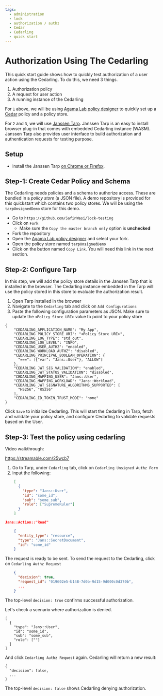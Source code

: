 ```yaml
---
tags:
  - administration
  - lock
  - authorization / authz
  - Cedar
  - Cedarling
  - quick start
---
```


# Authorization Using The Cedarling

This quick start guide shows how to quickly test authorization of a user action
using the Cedarling. To do this, we need 3 things. 

1. Authorization policy
2. A request for user action
3. A running instance of the Cedarling

For `1` above, we will be using [Agama Lab policy designer](https://gluu.org/agama/authorization-policy-designer/) to quickly set up a [Cedar](https://www.cedarpolicy.com/) policy and a policy store.

For `2` and `3`, we will use [Janssen Tarp](https://github.com/JanssenProject/jans/blob/main/demos/janssen-tarp/README.md). Janssen Tarp is an easy to install browser plug-in that comes with embedded Cedarling instance (WASM). Janssen Tarp also provides user interface to build authorization and authentication requests for testing purpose.

## Setup

- Install the Janssen Tarp [on Chrome or Firefox](https://github.com/JanssenProject/jans/blob/main/demos/janssen-tarp/README.md#releases).

## Step-1: Create Cedar Policy and Schema

The Cedarling needs policies and a schema to authorize access. These are bundled in a *policy store* (a JSON file). A demo repository is provided for this quickstart which contains two policy stores. We will be using the `tarpUnsignedDemo` store for this demo. 

- Go to `https://github.com/SafinWasi/lock-testing`
- Click on `Fork`
  - Make sure the `Copy the master branch only` option is **unchecked**
- Fork the repository
- Open the [Agama Lab policy designer](https://cloud.gluu.org/agama-lab/dashboard/policy_store) and select your fork.
- Open the policy store named `tarpUnsignedDemo`
- Click on the button named `Copy Link`. You will need this link in the next section.

## Step-2: Configure Tarp 

In this step, we will add the policy store details in the Janssen Tarp that is
installed in the browser. The Cedarling instance embedded in the Tarp will
use the policy stored in this store to evaluate the authorization result.

1. Open Tarp installed in the browser 
2. Navigate to the `Cedarling` tab and click on `Add Configurations`
3. Paste the following configuration parameters as JSON. Make sure to update the `<Policy Store URI>` value to point to your policy store

  ```
  {
      "CEDARLING_APPLICATION_NAME": "My App",
      "CEDARLING_POLICY_STORE_URI": "<Policy Store URI>",
      "CEDARLING_LOG_TYPE": "std_out",
      "CEDARLING_LOG_LEVEL": "INFO",
      "CEDARLING_USER_AUTHZ": "enabled",
      "CEDARLING_WORKLOAD_AUTHZ": "disabled",
      "CEDARLING_PRINCIPAL_BOOLEAN_OPERATION": {
        "===": [{"var": "Jans::User"}, "ALLOW"]
      },
      "CEDARLING_JWT_SIG_VALIDATION": "enabled",
      "CEDARLING_JWT_STATUS_VALIDATION": "disabled",
      "CEDARLING_MAPPING_USER": "Jans::User",
      "CEDARLING_MAPPING_WORKLOAD": "Jans::Workload",
      "CEDARLING_JWT_SIGNATURE_ALGORITHMS_SUPPORTED": [
        "HS256", "RS256"
      ],
      "CEDARLING_ID_TOKEN_TRUST_MODE": "none"
  }
  ```

Click `Save` to initialize Cedarling. This will start the Cedarling in Tarp, fetch and validate your policy store, and configure Cedarling to validate requests based on the User. 

## Step-3: Test the policy using cedarling 

Video walkthrough:

https://streamable.com/25wcb7

1. Go to Tarp, under `Cedarling` tab, click on `Cedarling Unsigned Authz Form`
2. Input the following:

```JSON title="Principal"
    [
      {
        "type": "Jans::User",
        "id": "some_id",
        "sub": "some_sub",
        "role": ["SupremeRuler"]
      }
    ]
```

```JSON title="Actions"
Jans::Action::"Read"
```

```JSON title="Resource"
    {
      "entity_type": "resource",
      "type": "Jans::SecretDocument",
      "id": "some_id"
    }
```

The request is ready to be sent. To send the request to the Cedarling, 
click on `Cedarling Authz Request`

```JSON title="Sample Response"
    {
      "decision": true,
      "request_id": "019602e5-b148-7d0b-9d15-9d000c0d370b",
      ...
    }
```

The top-level `decision: true` confirms successful authorization.

Let's check a scenario where authorization is denied.

```
[
  {
    "type": "Jans::User",
    "id": "some_id",
    "sub": "some_sub",
    "role": [""]
  }
]
```
And click `Cedarling Authz Request` again. Cedarling will return a new result:

```
{
  "decision": false,
  ...
}
```

The top-level `decision: false` shows Cedarling denying authorization. 

